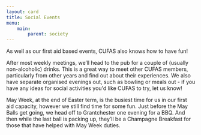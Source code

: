 ```yaml
---
layout: card
title: Social Events
menu:
    main:
        parent: society
---
```


As well as our first aid based events, CUFAS also knows how to have fun!

After most weekly meetings, we’ll head to the pub for a couple of (usually non-alcoholic) drinks. This is a great way to meet other CUFAS members, particularly from other years and find out about their experiences. We also have separate organised evenings out, such as bowling or meals out - if you have any ideas for social activities you'd like CUFAS to try, let us know!

May Week, at the end of Easter term, is the busiest time for us in our first aid capacity, however we still find time for some fun. Just before the May Balls get going, we head off to Grantchester one evening for a BBQ. And then while the last ball is packing up, they’ll be a Champagne Breakfast for those that have helped with May Week duties.



